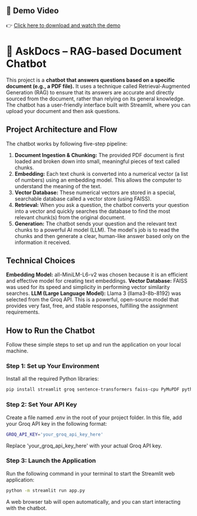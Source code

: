 ## 🎥 Demo Video

👉 [Click here to download and watch the demo](https://github.com/Nilansh7/AskDocs/raw/main/demo.mp4)

# 🤖 AskDocs – RAG-based Document Chatbot

This project is a **chatbot that answers questions based on a specific document (e.g., a PDF file).** It uses a technique called Retrieval-Augmented Generation (RAG) to ensure that its answers are accurate and directly sourced from the document, rather than relying on its general knowledge.
The chatbot has a user-friendly interface built with Streamlit, where you can upload your document and then ask questions.

## Project Architecture and Flow

The chatbot works by following five-step pipeline:
1. **Document Ingestion & Chunking:** The provided PDF document is first loaded and broken down into small, meaningful pieces of text called chunks.
2. **Embedding:** Each text chunk is converted into a numerical vector (a list of numbers) using an embedding model. This allows the computer to understand the meaning of the text.
3. **Vector Database:** These numerical vectors are stored in a special, searchable database called a vector store (using FAISS).
4. **Retrieval:** When you ask a question, the chatbot converts your question into a vector and quickly searches the database to find the most relevant chunk(s) from the original document.
5. **Generation:** The chatbot sends your question and the relevant text chunks to a powerful AI model (LLM). The model's job is to read the chunks and then generate a clear, human-like answer based only on the information it received.

## Technical Choices

**Embedding Model:** all-MiniLM-L6-v2 was chosen because it is an efficient and effective model for creating text embeddings.
**Vector Database:** FAISS was used for its speed and simplicity in performing vector similarity searches.
**LLM (Large Language Model):** Llama 3 (llama3-8b-8192) was selected from the Groq API. This is a powerful, open-source model that provides very fast, free, and stable responses, fulfilling the assignment requirements.

## How to Run the Chatbot

Follow these simple steps to set up and run the application on your local machine.

### Step 1: Set up Your Environment

Install all the required Python libraries:

```bash
pip install streamlit groq sentence-transformers faiss-cpu PyMuPDF python-dotenv
```

### Step 2: Set Your API Key
Create a file named .env in the root of your project folder. In this file, add your Groq API key in the following format:

```bash
GROQ_API_KEY='your_groq_api_key_here'
```
Replace 'your_groq_api_key_here' with your actual Groq API key.

### Step 3: Launch the Application
Run the following command in your terminal to start the Streamlit web application:
```bash
python -m streamlit run app.py
```
A web browser tab will open automatically, and you can start interacting with the chatbot.










